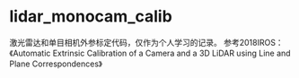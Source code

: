 # lidar_monocam_calib
激光雷达和单目相机外参标定代码，仅作为个人学习的记录。
参考2018IROS：《Automatic Extrinsic Calibration of a Camera and a 3D LiDAR using Line and Plane Correspondences》
